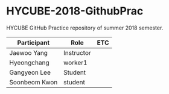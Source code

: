# HYCUBE-2018-GithubPrac
HYCUBE GitHub Practice repository of summer 2018 semester.

| Participant   | Role       | ETC |
|---------------|------------|-----|
| Jaewoo Yang   | Instructor |     |
| Hyeongchang   | worker1    |     |
| Gangyeon Lee  | Student    |     |
| Soonbeom Kwon | student    |     |